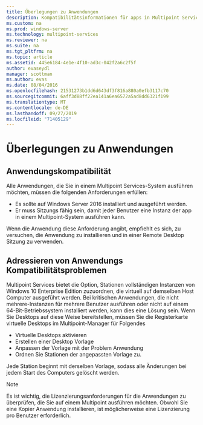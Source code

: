 ```yaml
---
title: Überlegungen zu Anwendungen
description: Kompatibilitätsinformationen für apps in Multipoint Services
ms.custom: na
ms.prod: windows-server
ms.technology: multipoint-services
ms.reviewer: na
ms.suite: na
ms.tgt_pltfrm: na
ms.topic: article
ms.assetid: 445e6184-4e1e-4f10-ad3c-042f2a6c2f5f
author: evaseydl
manager: scottman
ms.author: evas
ms.date: 08/04/2016
ms.openlocfilehash: 21531273b1dd6d643df3f816a880a0efb3117c70
ms.sourcegitcommit: 6aff3d88ff22ea141a6ea6572a5ad8dd6321f199
ms.translationtype: MT
ms.contentlocale: de-DE
ms.lasthandoff: 09/27/2019
ms.locfileid: "71405129"
---
```

# <a name="application-considerations"></a>Überlegungen zu Anwendungen
  
## <a name="application-compatibility"></a>Anwendungskompatibilität

Alle Anwendungen, die Sie in einem Multipoint Services-System ausführen möchten, müssen die folgenden Anforderungen erfüllen:
  
- Es sollte auf Windows Server 2016 installiert und ausgeführt werden. 
- Er muss Sitzungs fähig sein, damit jeder Benutzer eine Instanz der app in einem Multipoint-System ausführen kann.
  
Wenn die Anwendung diese Anforderung angibt, empfiehlt es sich, zu versuchen, die Anwendung zu installieren und in einer Remote Desktop Sitzung zu verwenden. 

## <a name="addressing-application-compatibility-problems"></a>Adressieren von Anwendungs Kompatibilitätsproblemen  
Multipoint Services bietet die Option, Stationen vollständigen Instanzen von Windows 10 Enterprise Edition zuzuordnen, die virtuell auf demselben Host Computer ausgeführt werden. Bei kritischen Anwendungen, die nicht mehrere-Instanzen für mehrere Benutzer ausführen oder nicht auf einem 64-Bit-Betriebssystem installiert werden, kann dies eine Lösung sein. Wenn Sie Desktops auf diese Weise bereitstellen, müssen Sie die Registerkarte virtuelle Desktops im Multipoint-Manager für Folgendes  
  
-   Virtuelle Desktops aktivieren  
-   Erstellen einer Desktop Vorlage  
-   Anpassen der Vorlage mit der Problem Anwendung  
-   Ordnen Sie Stationen der angepassten Vorlage zu.  

Jede Station beginnt mit derselben Vorlage, sodass alle Änderungen bei jedem Start des Computers gelöscht werden.  
  
>[!NOTE] 
>Es ist wichtig, die Lizenzierungsanforderungen für die Anwendungen zu überprüfen, die Sie auf einem Multipoint ausführen möchten. Obwohl Sie eine Kopier Anwendung installieren, ist möglicherweise eine Lizenzierung pro Benutzer erforderlich.  
  
